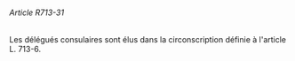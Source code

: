 ###### Article R713-31

Les délégués consulaires sont élus dans la circonscription définie à l'article L. 713-6.

